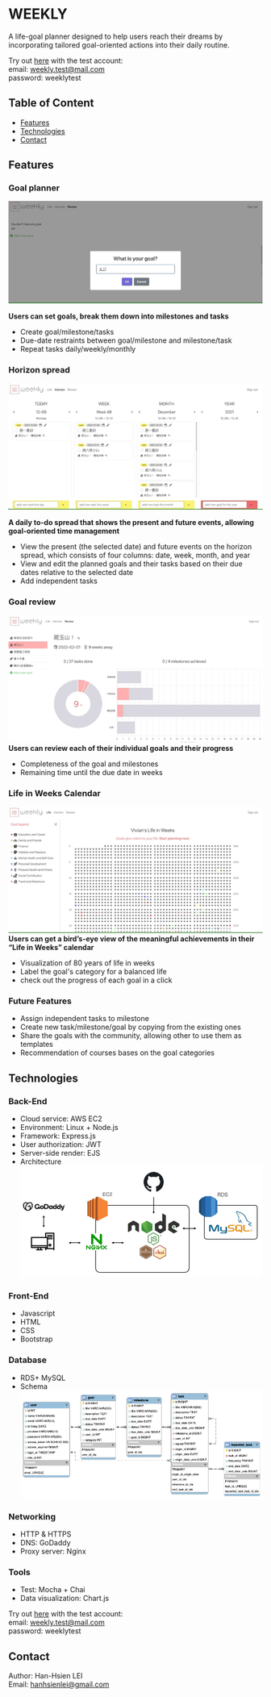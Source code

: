 # WEEKLY

A life-goal planner designed to help users reach their dreams by incorporating tailored goal-oriented actions into their daily routine.

Try out [here](https://weeklytheplanner.com/) with the test account:  
email: weekly.test@mail.com  
password: weeklytest  
## Table of Content

* [Features](#features)
* [Technologies](#technologies)
* [Contact](#contact)

## Features

### Goal planner

![goal_planner](readme_images/goal_planner.gif)  

**Users can set goals, break them down into milestones and tasks**

* Create goal/milestone/tasks
* Due-date restraints between goal/milestone and milestone/task
* Repeat tasks daily/weekly/monthly

### Horizon spread

![horizon](readme_images/horizon.gif)  

**A daily to-do spread that shows the present and future events, allowing goal-oriented time management**

* View the present (the selected date) and future events on the horizon spread, which consists of four columns: date, week, month, and year
* View and edit the planned goals and their tasks based on their due dates relative to the selected date
* Add independent tasks

### Goal review
![goal_review](readme_images/goal_review.gif)  
**Users can review each of their individual goals and their progress**

* Completeness of the goal and milestones
* Remaining time until the due date in weeks

### Life in Weeks Calendar

![life_demo](readme_images/life.gif)  
**Users can get a bird’s-eye view of the meaningful achievements in their “Life in Weeks” calendar**

* Visualization of 80 years of life in weeks
* Label the goal's category for a balanced life
* check out the progress of each goal in a click

### Future Features

* Assign independent tasks to milestone
* Create new task/milestone/goal by copying from the existing ones 
* Share the goals with the community, allowing other to use them as templates
* Recommendation of courses bases on the goal categories

## Technologies

### Back-End

* Cloud service: AWS EC2
* Environment: Linux + Node.js
* Framework: Express.js
* User authorization: JWT
* Server-side render: EJS 
* Architecture  
![architecture](readme_images/architecture.png)

### Front-End

* Javascript
* HTML
* CSS
* Bootstrap

### Database

* RDS+ MySQL
* Schema  
![schema](readme_images/weekly_schema.png)

### Networking

* HTTP & HTTPS
* DNS: GoDaddy
* Proxy server: Nginx

### Tools

* Test: Mocha + Chai
* Data visualization: Chart.js

Try out [here](https://weeklytheplanner.com/) with the test account:  
email: weekly.test@mail.com  
password: weeklytest  


## Contact

Author: Han-Hsien LEI  
Email: hanhsienlei@gmail.com